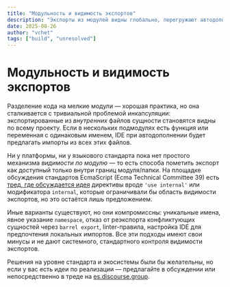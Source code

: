```yaml
---
title: "Модульность и видимость экспортов"
description: "Экспорты из модулей видны глобально, перегружают автодополнение в IDE и мешают инкапсуляции кода — разбор проблемы и возможные обходные пути."
date: 2025-08-26
author: "vchet"
tags: ["build", "unresolved"]
---
```


# Модульность и видимость экспортов

Разделение кода на мелкие модули — хорошая практика, но она сталкивается с тривиальной проблемой инкапсуляции: экспортированные из _внутренних_ файлов сущности становятся видны по всему проекту. Если в нескольких подмодулях есть функция или переменная с одинаковым именем, IDE при автодополнении будет предлагать импорты из всех этих файлов.

Ни у платформы, ни у языкового стандарта пока нет простого механизма _видимости по модулю_ — то есть способа пометить экспорт как доступный только внутри границ модуля/папки. На площадке обсуждения стандартов EcmaScript (Ecma Technical Committee 39) есть [тред, где обсуждается идея](https://es.discourse.group/t/module-level-export-visibility-use-internal-directive-or-export-internal-syntax/2355) директивы вроде `'use internal'` или модификатора `internal`, которые ограничивали бы область видимости экспортов, но это остаётся лишь предложением.

Иные варианты существуют, но они компромиссны: уникальные имена, явное указание `namespace`, отказ от реэкспорта конфликтующих сущностей через `barrel export`, linter-правила, настройка IDE для предпочтения локальных импортов. Все эти подходы имеют свои минусы и не дают системного, стандартного контроля видимости экспортов.

Решения на уровне стандарта и экосистемы были бы желательны, но если у вас есть идеи по реализации — предлагайте в обсуждении или непосредственно в треде на [es.discourse.group](https://es.discourse.group/t/module-level-export-visibility-use-internal-directive-or-export-internal-syntax/2355).
